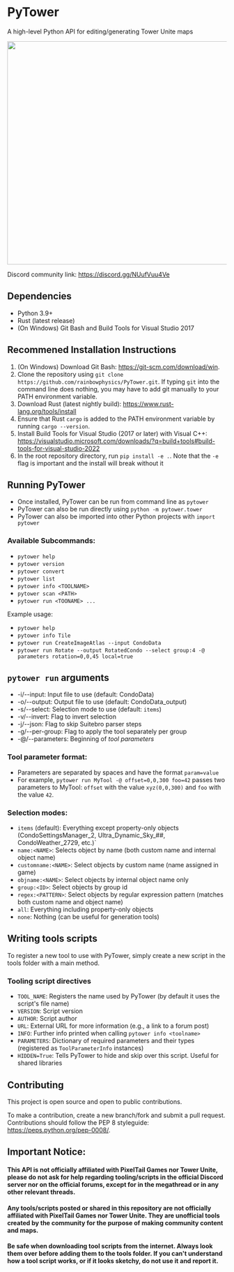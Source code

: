 # PyTower 
A high-level Python API for editing/generating Tower Unite maps

<p align="center">
  <img src="https://github.com/rainbowphysics/PyTower/blob/main/logo.png?raw=true" width="512" height="512" />
</p>

Discord community link: https://discord.gg/NUufVuu4Ve

## Dependencies
 - Python 3.9+
 - Rust (latest release)
 - (On Windows) Git Bash and Build Tools for Visual Studio 2017

## Recommened Installation Instructions
1. (On Windows) Download Git Bash: https://git-scm.com/download/win. 
2. Clone the repository using `git clone https://github.com/rainbowphysics/PyTower.git`. If typing `git` into the command line does nothing, you may have to add git manually to your PATH environment variable.
3. Download Rust (latest nightly build): https://www.rust-lang.org/tools/install
4. Ensure that Rust `cargo` is added to the PATH environment variable by running `cargo --version`.
5. Install Build Tools for Visual Studio (2017 or later) with Visual C++: https://visualstudio.microsoft.com/downloads/?q=build+tools#build-tools-for-visual-studio-2022
6. In the root repository directory, run `pip install -e .`. Note that the `-e` flag is important and the install will break without it

## Running PyTower
 - Once installed, PyTower can be run from command line as `pytower`
 - PyTower can also be run directly using `python -m pytower.tower`
 - PyTower can also be imported into other Python projects with `import pytower`

### Available Subcommands:
 - `pytower help` 
 - `pytower version`
 - `pytower convert`
 - `pytower list`
 - `pytower info <TOOLNAME>` 
 - `pytower scan <PATH>`
 - `pytower run <TOONAME> ...`

Example usage:
 - `pytower help`
 - `pytower info Tile`
 - `pytower run CreateImageAtlas --input CondoData`
 - `pytower run Rotate --output RotatedCondo --select group:4 -@ parameters rotation=0,0,45 local=true`

## `pytower run` arguments
 - -i/--input: Input file to use (default: CondoData)
 - -o/--output: Output file to use (default: CondoData_output)
 - -s/--select: Selection mode to use (default: `items`)
 - -v/--invert: Flag to invert selection
 - -j/--json: Flag to skip Suitebro parser steps
 - -g/--per-group: Flag to apply the tool separately per group
 - -@/--parameters: Beginning of *tool parameters*

### Tool parameter format:
 - Parameters are separated by spaces and have the format `param=value`
 - For example, `pytower run MyTool -@ offset=0,0,300 foo=42` passes two parameters to MyTool: `offset` with the value `xyz(0,0,300)` and `foo` with the value `42`.

### Selection modes:
- `items` (default): Everything except property-only objects (CondoSettingsManager_2, Ultra_Dynamic_Sky_##, CondoWeather_2729, etc.)`
- `name:<NAME>`: Selects object by name (both custom name and internal object name)
- `customname:<NAME>`: Select objects by custom name (name assigned in game)
- `objname:<NAME>`: Select objects by internal object name only
- `group:<ID>`: Select objects by group id
- `regex:<PATTERN>`: Select objects by regular expression pattern (matches both custom name and object name)
- `all`: Everything including property-only objects
- `none`: Nothing (can be useful for generation tools)

## Writing tools scripts
To register a new tool to use with PyTower, simply create a new script in the tools folder with a main method.

### Tooling script directives
- `TOOL_NAME`: Registers the name used by PyTower (by default it uses the script's file name)
- `VERSION`: Script version
- `AUTHOR`: Script author
- `URL`: External URL for more information (e.g., a link to a forum post)
- `INFO`: Further info printed when calling `pytower info <toolname>`
- `PARAMETERS`: Dictionary of required parameters and their types (registered as `ToolParameterInfo` instances)
- `HIDDEN=True`: Tells PyTower to hide and skip over this script. Useful for shared libraries

## Contributing
This project is open source and open to public contributions. 

To make a contribution, create a new branch/fork and submit a pull request. Contributions should follow the PEP 8 styleguide: https://peps.python.org/pep-0008/.

## Important Notice:
#### This API is not officially affiliated with PixelTail Games nor Tower Unite, please do not ask for help regarding tooling/scripts in the official Discord server nor on the official forums, except for in the megathread or in any other relevant threads.
#### Any tools/scripts posted or shared in this repository are not officially affiliated with PixelTail Games nor Tower Unite. They are unofficial tools created by the community for the purpose of making community content and maps.
#### Be safe when downloading tool scripts from the internet. Always look them over before adding them to the tools folder. If you can't understand how a tool script works, or if it looks sketchy, do not use it and report it.
